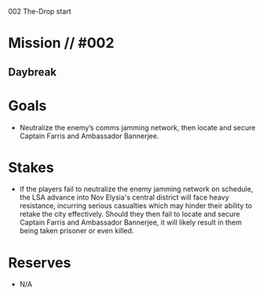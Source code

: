 002
The-Drop
start

# Mission // #002

## Daybreak

# Goals

- Neutralize the enemy’s comms jamming network, then locate and secure Captain Farris and Ambassador Bannerjee.

# Stakes

- If the players fail to neutralize the enemy jamming network on schedule, the LSA advance into Nov Elysia's central district will face heavy resistance, incurring serious casualties which may hinder their ability to retake the city effectively. Should they then fail to locate and secure Captain Farris and Ambassador Bannerjee, it will likely result in them being taken prisoner or even killed.

# Reserves

- N/A
